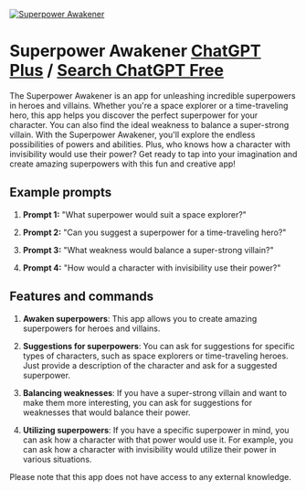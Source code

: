 
[![Superpower Awakener](https://files.oaiusercontent.com/file-8M80camzML02ML4iFYmfBqfP?se=2123-10-18T05%3A06%3A46Z&sp=r&sv=2021-08-06&sr=b&rscc=max-age%3D31536000%2C%20immutable&rscd=attachment%3B%20filename%3Dea09be79-3db8-4203-9845-3fd7a2eee7a8.png&sig=Ro49NHUsjIPynmEugUrbHs9aCLWD8g/wF2YPaz6Zhqo%3D)](https://chat.openai.com/g/g-FniLgC3c9-superpower-awakener)

# Superpower Awakener [ChatGPT Plus](https://chat.openai.com/g/g-FniLgC3c9-superpower-awakener) / [Search ChatGPT Free](https://gptcall.net/index.html#/?search=Superpower%20Awakener)

The Superpower Awakener is an app for unleashing incredible superpowers in heroes and villains. Whether you're a space explorer or a time-traveling hero, this app helps you discover the perfect superpower for your character. You can also find the ideal weakness to balance a super-strong villain. With the Superpower Awakener, you'll explore the endless possibilities of powers and abilities. Plus, who knows how a character with invisibility would use their power? Get ready to tap into your imagination and create amazing superpowers with this fun and creative app!

## Example prompts

1. **Prompt 1:** "What superpower would suit a space explorer?"

2. **Prompt 2:** "Can you suggest a superpower for a time-traveling hero?"

3. **Prompt 3:** "What weakness would balance a super-strong villain?"

4. **Prompt 4:** "How would a character with invisibility use their power?"

## Features and commands

1. **Awaken superpowers**: This app allows you to create amazing superpowers for heroes and villains.

2. **Suggestions for superpowers**: You can ask for suggestions for specific types of characters, such as space explorers or time-traveling heroes. Just provide a description of the character and ask for a suggested superpower.

3. **Balancing weaknesses**: If you have a super-strong villain and want to make them more interesting, you can ask for suggestions for weaknesses that would balance their power.

4. **Utilizing superpowers**: If you have a specific superpower in mind, you can ask how a character with that power would use it. For example, you can ask how a character with invisibility would utilize their power in various situations.

Please note that this app does not have access to any external knowledge.


